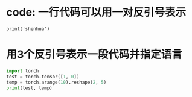# code: 一行代码可以用一对反引号表示
`print('shenhua')`

# 用3个反引号表示一段代码并指定语言
```python
import torch
test = torch.tensor([1, 0])
temp = torch.arange(10).reshape(2, 5)
print(test, temp)
```